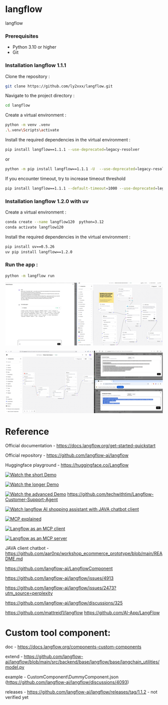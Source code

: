 # langflow
langflow

### Prerequisites
- Python 3.10 or higher
- Git

### Installation langflow 1.1.1
Clone the repository :
```bash
git clone https://github.com/ly2xxx/langflow.git
```

Navigate to the project directory :
```bash
cd langflow
```

Create a virtual environment :
```bash
python -m venv .venv
.\.venv\Scripts\activate
```

Install the required dependencies in the virtual environment :
```bash
pip install langflow==1.1.1 --use-deprecated=legacy-resolver
```
or
```bash
python -m pip install langflow==1.1.1 -U  --use-deprecated=legacy-resolver --no-build-isolation
```

If you encounter timeout, try to increase timeout threshold
```bash
pip install langflow==1.1.1 --default-timeout=1000 --use-deprecated=legacy-resolver --no-build-isolation
```

### Installation langflow 1.2.0 with uv
Create a virtual environment :
```bash
conda create --name langflow120  python=3.12
conda activate langflow120
```

Install the required dependencies in the virtual environment :
```bash
pip install uv==0.5.26
uv pip install langflow==1.2.0
```


### Run the app :
```bash
python -m langflow run
```

![Structured Data Extraction flow](Gallery/Ollama%20structured%20data%20extraction%202024-12-27%20200336.png)

![Code checkout and analyser flow](Gallery/langflow-code-analyser-2025-01-01-134910.png)

# Reference
Official documentation - https://docs.langflow.org/get-started-quickstart

Official repository - https://github.com/langflow-ai/langflow 

Huggingface playground - https://huggingface.co/Langflow

<!-- Demo - https://www.youtube.com/watch?v=xD43xUC_LWI&t=172s -->
[![Watch the short Demo](https://img.youtube.com/vi/xD43xUC_LWI/maxresdefault.jpg)](https://www.youtube.com/watch?v=xD43xUC_LWI)

[![Watch the longer Demo](https://img.youtube.com/vi/RWo4GDTZIsE/hqdefault.jpg)](https://youtu.be/RWo4GDTZIsE)

[![Watch the advanced Demo](https://img.youtube.com/vi/QmUsG_3wHPg/hqdefault.jpg)](https://youtu.be/QmUsG_3wHPg)
https://github.com/techwithtim/Langflow-Customer-Support-Agent

[![Watch langflow AI shopping assistant with JAVA chatbot client](https://img.youtube.com/vi/Nyg8-8f-ScQ/hqdefault.jpg)](https://m.youtube.com/watch?v=Nyg8-8f-ScQ)

[![ MCP explained](https://img.youtube.com/vi/L94WBLL0KjY/hqdefault.jpg)](https://m.youtube.com/watch?v=L94WBLL0KjY)

[![ Langflow as an MCP client](https://img.youtube.com/vi/K1Zy8lPl9BM/hqdefault.jpg)](https://m.youtube.com/watch?v=K1Zy8lPl9BM)

[![ Langflow as an MCP server](https://img.youtube.com/vi/vi40dn79Zgw/hqdefault.jpg)](https://m.youtube.com/watch?v=vi40dn79Zgw)



JAVA client chatbot - https://github.com/aar0np/workshop_ecommerce_prototype/blob/main/README.md

https://github.com/langflow-ai/LangflowComponent

https://github.com/langflow-ai/langflow/issues/4913 

https://github.com/langflow-ai/langflow/issues/2473?utm_source=perplexity

https://github.com/langflow-ai/langflow/discussions/325

https://github.com/mattreid1/langflow
https://github.com/AI-App/LangFlow

# Custom tool component:
doc - 
https://docs.langflow.org/components-custom-components

extend - 
https://github.com/langflow-ai/langflow/blob/main/src/backend/base/langflow/base/langchain_utilities/model.py

example -
CustomComponent\DummyComponent.json
(https://github.com/langflow-ai/langflow/discussions/4093)

releases -
https://github.com/langflow-ai/langflow/releases/tag/1.1.2 - not verified yet
